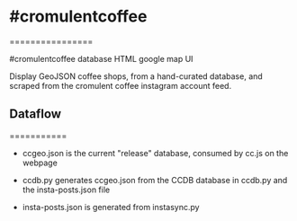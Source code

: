 # \#cromulentcoffee
================

\#cromulentcoffee database HTML google map UI

Display GeoJSON coffee shops, from a hand-curated database, and
scraped from the cromulent coffee instagram account feed.

## Dataflow
===========

* ccgeo.json is the current "release" database, consumed by cc.js on the webpage

* ccdb.py generates ccgeo.json from the CCDB database in ccdb.py and the insta-posts.json file

* insta-posts.json is generated from instasync.py

